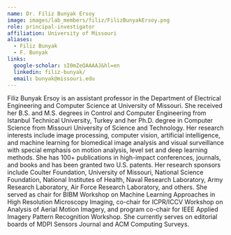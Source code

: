 ```yaml
---
name: Dr. Filiz Bunyak Ersoy
image: images/lab_members/filiz/FilizBunyakErsoy.png
role: principal-investigator
affiliation: University of Missouri
aliases:
  - Filiz Bunyak
  - F. Bunyak
links:
  google-scholar: sI0mZeQAAAAJ&hl=en
  linkedin: filiz-bunyak/
  email: bunyak@missouri.edu
---
```


Filiz Bunyak Ersoy is an assistant professor in the Department of Electrical Engineering and Computer Science at University of Missouri. She received her B.S. and M.S. degrees in Control and Computer Engineering from Istanbul Technical University, Turkey and her Ph.D. degree in Computer Science from Missouri University of Science and Technology. Her research interests include image processing, computer vision, artificial intelligence, and machine learning for biomedical image analysis and visual surveillance with special emphasis on motion analysis, level set and deep learning methods. She has 100+ publications in high-impact conferences, journals, and books and has been granted two U.S. patents. Her research sponsors include Coulter Foundation, University of Missouri, National Science Foundation, National Institutes of Health, Naval Research Laboratory, Army Research Laboratory, Air Force Research Laboratory, and others. She served as chair for BIBM Workshop on Machine Learning Approaches in High Resolution Microscopy Imaging, co-chair for ICPR/ICCV Workshop on Analysis of Aerial Motion Imagery, and program co-chair for IEEE Applied Imagery Pattern Recognition Workshop. She currently serves on editorial boards of MDPI Sensors Journal and ACM Computing Surveys.


